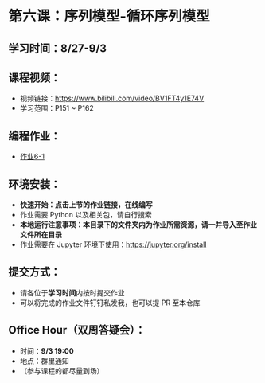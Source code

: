 # 第六课：序列模型-循环序列模型

## 学习时间：8/27-9/3

## 课程视频：
- 视频链接：https://www.bilibili.com/video/BV1FT4y1E74V
- 学习范围：P151 ~ P162

## 编程作业：
- [作业6-1](https://mybinder.org/v2/gh/swowk/DL-NLP-LLM-L1/8d2ba9f4e4f91e449848ecff672f8419954af892?urlpath=lab%2Ftree%2F5.%E7%A5%9E%E7%BB%8F%E7%BD%91%E7%BB%9C%E4%BC%98%E5%8C%962%2FOptimization%2Bmethods.ipynb)

## 环境安装：
- **快速开始：点击上节的作业链接，在线编写**
- 作业需要 Python 以及相关包，请自行搜索
- **本地运行注意事项：本目录下的文件夹内为作业所需资源，请一并导入至作业文件所在目录**
- 作业需要在 Jupyter 环境下使用：https://jupyter.org/install

## 提交方式：
- 请各位于**学习时间**内按时提交作业
- 可以将完成的作业文件钉钉私发我，也可以提 PR 至本仓库

## Office Hour（双周答疑会）：
- 时间：**9/3 19:00**
- 地点：群里通知
- （参与课程的都尽量到场）

